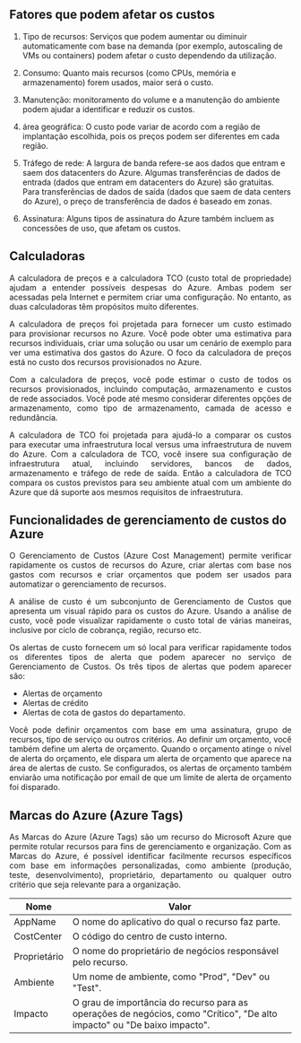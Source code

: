 ## Fatores que podem afetar os custos

1. Tipo de recursos: Serviços que podem aumentar ou diminuir automaticamente com base na demanda (por exemplo, autoscaling de VMs ou containers) podem afetar o custo dependendo da utilização.

2. Consumo: Quanto mais recursos (como CPUs, memória e armazenamento) forem usados, maior será o custo.

3. Manutenção: monitoramento do volume e a manutenção do ambiente podem ajudar a identificar e reduzir os custos.

4. área geográfica: O custo pode variar de acordo com a região de implantação escolhida, pois os preços podem ser diferentes em cada região.

5. Tráfego de rede: A largura de banda refere-se aos dados que entram e saem dos datacenters do Azure. Algumas transferências de dados de entrada (dados que entram em datacenters do Azure) são gratuitas. Para transferências de dados de saída (dados que saem de data centers do Azure), o preço de transferência de dados é baseado em zonas.

6. Assinatura: Alguns tipos de assinatura do Azure também incluem as concessões de uso, que afetam os custos.

## Calculadoras

<p align="justify">A calculadora de preços e a calculadora TCO (custo total de propriedade) ajudam a entender possíveis despesas do Azure. Ambas podem ser acessadas pela Internet e permitem criar uma configuração. No entanto, as duas calculadoras têm propósitos muito diferentes.</p>

<p align="justify">A calculadora de preços foi projetada para fornecer um custo estimado para provisionar recursos no Azure. Você pode obter uma estimativa para recursos individuais, criar uma solução ou usar um cenário de exemplo para ver uma estimativa dos gastos do Azure. O foco da calculadora de preços está no custo dos recursos provisionados no Azure.</p>

<p align="justify">Com a calculadora de preços, você pode estimar o custo de todos os recursos provisionados, incluindo computação, armazenamento e custos de rede associados. Você pode até mesmo considerar diferentes opções de armazenamento, como tipo de armazenamento, camada de acesso e redundância.</p>

<p align="justify">A calculadora de TCO foi projetada para ajudá-lo a comparar os custos para executar uma infraestrutura local versus uma infraestrutura de nuvem do Azure. Com a calculadora de TCO, você insere sua configuração de infraestrutura atual, incluindo servidores, bancos de dados, armazenamento e tráfego de rede de saída. Então a calculadora de TCO compara os custos previstos para seu ambiente atual com um ambiente do Azure que dá suporte aos mesmos requisitos de infraestrutura.</p>

## Funcionalidades de gerenciamento de custos do Azure

<p align="justify">O Gerenciamento de Custos (Azure Cost Management) permite verificar rapidamente os custos de recursos do Azure, criar alertas com base nos gastos com recursos e criar orçamentos que podem ser usados para automatizar o gerenciamento de recursos.</p>

<p align="justify">A análise de custo é um subconjunto de Gerenciamento de Custos que apresenta um visual rápido para os custos do Azure. Usando a análise de custo, você pode visualizar rapidamente o custo total de várias maneiras, inclusive por ciclo de cobrança, região, recurso etc.</p>

<p align="justify">Os alertas de custo fornecem um só local para verificar rapidamente todos os diferentes tipos de alerta que podem aparecer no serviço de Gerenciamento de Custos. Os três tipos de alertas que podem aparecer são:</p>

- Alertas de orçamento
- Alertas de crédito
- Alertas de cota de gastos do departamento.

<p align="justify">Você pode definir orçamentos com base em uma assinatura, grupo de recursos, tipo de serviço ou outros critérios. Ao definir um orçamento, você também define um alerta de orçamento. Quando o orçamento atinge o nível de alerta do orçamento, ele dispara um alerta de orçamento que aparece na área de alertas de custo. Se configurados, os alertas de orçamento também enviarão uma notificação por email de que um limite de alerta de orçamento foi disparado.</p>

##  Marcas do Azure (Azure Tags)

<p align="justify">As Marcas do Azure (Azure Tags) são um recurso do Microsoft Azure que permite rotular recursos para fins de gerenciamento e organização. Com as Marcas do Azure, é possível identificar facilmente recursos específicos com base em informações personalizadas, como ambiente (produção, teste, desenvolvimento), proprietário, departamento ou qualquer outro critério que seja relevante para a organização.</p>

| **Nome**       | **Valor**                                      |
|----------------|-----------------------------------------------|
| AppName        | O nome do aplicativo do qual o recurso faz parte. |
| CostCenter     | O código do centro de custo interno.            |
| Proprietário   | O nome do proprietário de negócios responsável pelo recurso. |
| Ambiente       | Um nome de ambiente, como "Prod", "Dev" ou "Test". |
| Impacto        | O grau de importância do recurso para as operações de negócios, como "Crítico", "De alto impacto" ou "De baixo impacto". |
